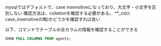 mysqlではデフォルトで、case insensitiveになっており、大文字・小文字を区別しない
確認方法は、collationを確認する必要がある。 **_ci(ci: case_insensitiveの略)かどうかを確認すれば良い

以下、コマンドでテーブルの全カラムの情報を確認することができる

```sql
SHOW FULL COLUMNS FROM agents;
```